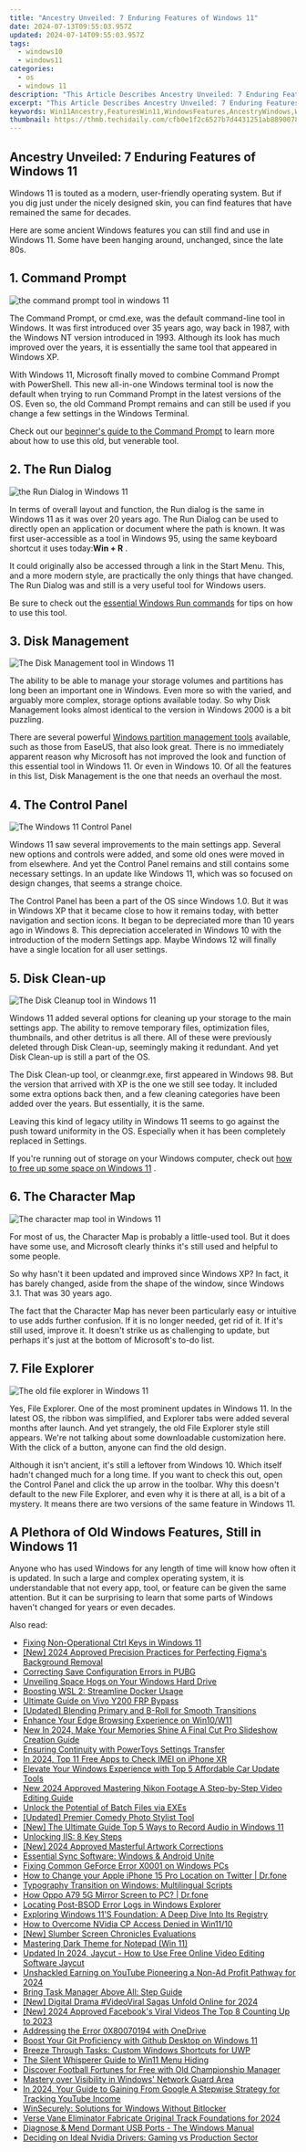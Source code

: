 ```yaml
---
title: "Ancestry Unveiled: 7 Enduring Features of Windows 11"
date: 2024-07-13T09:55:03.957Z
updated: 2024-07-14T09:55:03.957Z
tags:
  - windows10
  - windows11
categories:
  - os
  - windows 11
description: "This Article Describes Ancestry Unveiled: 7 Enduring Features of Windows 11"
excerpt: "This Article Describes Ancestry Unveiled: 7 Enduring Features of Windows 11"
keywords: Win11Ancestry,FeaturesWin11,WindowsFeatures,AncestryWindows,Win11Enduring,NewWinFeatures,EnduringWinUpdates
thumbnail: https://thmb.techidaily.com/cfb0e1f2c6527b7d4431251ab8890078af21f0bc88406680edc99866453f0d22.jpg
---
```


## Ancestry Unveiled: 7 Enduring Features of Windows 11

 Windows 11 is touted as a modern, user-friendly operating system. But if you dig just under the nicely designed skin, you can find features that have remained the same for decades.

 Here are some ancient Windows features you can still find and use in Windows 11\. Some have been hanging around, unchanged, since the late 80s.

## 1\. Command Prompt

![the command prompt tool in windows 11](https://static1.makeuseofimages.com/wordpress/wp-content/uploads/2023/01/command-prompt.jpg)

 The Command Prompt, or cmd.exe, was the default command-line tool in Windows. It was first introduced over 35 years ago, way back in 1987, with the Windows NT version introduced in 1993\. Although its look has much improved over the years, it is essentially the same tool that appeared in Windows XP.

 With Windows 11, Microsoft finally moved to combine Command Prompt with PowerShell. This new all-in-one Windows terminal tool is now the default when trying to run Command Prompt in the latest versions of the OS. Even so, the old Command Prompt remains and can still be used if you change a few settings in the Windows Terminal.

 Check out our [beginner's guide to the Command Prompt](https://www.makeuseof.com/tag/a-beginners-guide-to-the-windows-command-line/) to learn more about how to use this old, but venerable tool.

## 2\. The Run Dialog

![the Run Dialog in Windows 11](https://static1.makeuseofimages.com/wordpress/wp-content/uploads/2023/01/run-dialog.jpg)

 In terms of overall layout and function, the Run dialog is the same in Windows 11 as it was over 20 years ago. The Run Dialog can be used to directly open an application or document where the path is known. It was first user-accessible as a tool in Windows 95, using the same keyboard shortcut it uses today:**Win + R** .

 It could originally also be accessed through a link in the Start Menu. This, and a more modern style, are practically the only things that have changed. The Run Dialog was and still is a very useful tool for Windows users.

 Be sure to check out the [essential Windows Run commands](https://www.makeuseof.com/tag/windows-run-commands-cheat-sheet/) for tips on how to use this tool.

## 3\. Disk Management

![The Disk Management tool in Windows 11](https://static1.makeuseofimages.com/wordpress/wp-content/uploads/2023/01/disk-management.jpg)

 The ability to be able to manage your storage volumes and partitions has long been an important one in Windows. Even more so with the varied, and arguably more complex, storage options available today. So why Disk Management looks almost identical to the version in Windows 2000 is a bit puzzling.

 There are several powerful [Windows partition management tools](https://www.makeuseof.com/windows-disk-management-tools-changer-hdd/) available, such as those from EaseUS, that also look great. There is no immediately apparent reason why Microsoft has not improved the look and function of this essential tool in Windows 11\. Or even in Windows 10\. Of all the features in this list, Disk Management is the one that needs an overhaul the most.

## 4\. The Control Panel

![The Windows 11 Control Panel](https://static1.makeuseofimages.com/wordpress/wp-content/uploads/2023/01/control-panel.jpg)

 Windows 11 saw several improvements to the main settings app. Several new options and controls were added, and some old ones were moved in from elsewhere. And yet the Control Panel remains and still contains some necessary settings. In an update like Windows 11, which was so focused on design changes, that seems a strange choice.

 The Control Panel has been a part of the OS since Windows 1.0\. But it was in Windows XP that it became close to how it remains today, with better navigation and section icons. It began to be depreciated more than 10 years ago in Windows 8\. This depreciation accelerated in Windows 10 with the introduction of the modern Settings app. Maybe Windows 12 will finally have a single location for all user settings.

## 5\. Disk Clean-up

![The Disk Cleanup tool in Windows 11](https://static1.makeuseofimages.com/wordpress/wp-content/uploads/2023/01/disk-cleanup.jpg)

 Windows 11 added several options for cleaning up your storage to the main settings app. The ability to remove temporary files, optimization files, thumbnails, and other detritus is all there. All of these were previously deleted through Disk Clean-up, seemingly making it redundant. And yet Disk Clean-up is still a part of the OS.

 The Disk Clean-up tool, or cleanmgr.exe, first appeared in Windows 98\. But the version that arrived with XP is the one we still see today. It included some extra options back then, and a few cleaning categories have been added over the years. But essentially, it is the same.

 Leaving this kind of legacy utility in Windows 11 seems to go against the push toward uniformity in the OS. Especially when it has been completely replaced in Settings.

 If you're running out of storage on your Windows computer, check out [how to free up some space on Windows 11](https://www.makeuseof.com/windows-11-free-up-storage-space/) .

## 6\. The Character Map

![The character map tool in Windows 11](https://static1.makeuseofimages.com/wordpress/wp-content/uploads/2023/01/character-map.jpg)

 For most of us, the Character Map is probably a little-used tool. But it does have some use, and Microsoft clearly thinks it's still used and helpful to some people.

 So why hasn't it been updated and improved since Windows XP? In fact, it has barely changed, aside from the shape of the window, since Windows 3.1\. That was 30 years ago.

 The fact that the Character Map has never been particularly easy or intuitive to use adds further confusion. If it is no longer needed, get rid of it. If it's still used, improve it. It doesn't strike us as challenging to update, but perhaps it's just at the bottom of Microsoft's to-do list.

## 7\. File Explorer

![The old file explorer in Windows 11](https://static1.makeuseofimages.com/wordpress/wp-content/uploads/2023/01/explorer.jpg)

 Yes, File Explorer. One of the most prominent updates in Windows 11\. In the latest OS, the ribbon was simplified, and Explorer tabs were added several months after launch. And yet strangely, the old File Explorer style still appears. We're not talking about some downloadable customization here. With the click of a button, anyone can find the old design.

 Although it isn't ancient, it's still a leftover from Windows 10\. Which itself hadn't changed much for a long time. If you want to check this out, open the Control Panel and click the up arrow in the toolbar. Why this doesn't default to the new File Explorer, and even why it is there at all, is a bit of a mystery. It means there are two versions of the same feature in Windows 11.

## A Plethora of Old Windows Features, Still in Windows 11

 Anyone who has used Windows for any length of time will know how often it is updated. In such a large and complex operating system, it is understandable that not every app, tool, or feature can be given the same attention. But it can be surprising to learn that some parts of Windows haven't changed for years or even decades.


<ins class="adsbygoogle"
     style="display:block"
     data-ad-format="autorelaxed"
     data-ad-client="ca-pub-7571918770474297"
     data-ad-slot="1223367746"></ins>



<ins class="adsbygoogle"
     style="display:block"
     data-ad-client="ca-pub-7571918770474297"
     data-ad-slot="8358498916"
     data-ad-format="auto"
     data-full-width-responsive="true"></ins>



<span class="atpl-alsoreadstyle">Also read:</span>
<div><ul>
<li><a href="https://win11.techidaily.com/fixing-non-operational-ctrl-keys-in-windows-11/"><u>Fixing Non-Operational Ctrl Keys in Windows 11</u></a></li>
<li><a href="https://fox-cloud.techidaily.com/new-2024-approved-precision-practices-for-perfecting-figmas-background-removal/"><u>[New] 2024 Approved  Precision Practices for Perfecting Figma's Background Removal</u></a></li>
<li><a href="https://win11.techidaily.com/correcting-save-configuration-errors-in-pubg/"><u>Correcting Save Configuration Errors in PUBG</u></a></li>
<li><a href="https://win11.techidaily.com/unveiling-space-hogs-on-your-windows-hard-drive/"><u>Unveiling Space Hogs on Your Windows Hard Drive</u></a></li>
<li><a href="https://win11.techidaily.com/boosting-wsl-2-streamline-docker-usage/"><u>Boosting WSL 2: Streamline Docker Usage</u></a></li>
<li><a href="https://bypass-frp.techidaily.com/ultimate-guide-on-vivo-y200-frp-bypass-by-drfone-android/"><u>Ultimate Guide on Vivo Y200 FRP Bypass</u></a></li>
<li><a href="https://extra-tips.techidaily.com/updated-blending-primary-and-b-roll-for-smooth-transitions/"><u>[Updated] Blending Primary and B-Roll for Smooth Transitions</u></a></li>
<li><a href="https://win11.techidaily.com/enhance-your-edge-browsing-experience-on-win10w11/"><u>Enhance Your Edge Browsing Experience on Win10/W11</u></a></li>
<li><a href="https://ai-video-apps.techidaily.com/new-in-2024-make-your-memories-shine-a-final-cut-pro-slideshow-creation-guide/"><u>New In 2024, Make Your Memories Shine A Final Cut Pro Slideshow Creation Guide</u></a></li>
<li><a href="https://win11.techidaily.com/ensuring-continuity-with-powertoys-settings-transfer/"><u>Ensuring Continuity with PowerToys Settings Transfer</u></a></li>
<li><a href="https://sim-unlock.techidaily.com/in-2024-top-11-free-apps-to-check-imei-on-iphone-xr-by-drfone-ios/"><u>In 2024, Top 11 Free Apps to Check IMEI on iPhone XR</u></a></li>
<li><a href="https://win11.techidaily.com/elevate-your-windows-experience-with-top-5-affordable-car-update-tools/"><u>Elevate Your Windows Experience with Top 5 Affordable Car Update Tools</u></a></li>
<li><a href="https://video-ai-editor.techidaily.com/new-2024-approved-mastering-nikon-footage-a-step-by-step-video-editing-guide/"><u>New 2024 Approved Mastering Nikon Footage A Step-by-Step Video Editing Guide</u></a></li>
<li><a href="https://win11.techidaily.com/unlock-the-potential-of-batch-files-via-exes/"><u>Unlock the Potential of Batch Files via EXEs</u></a></li>
<li><a href="https://extra-skills.techidaily.com/updated-premier-comedy-photo-stylist-tool/"><u>[Updated] Premier Comedy Photo Stylist Tool</u></a></li>
<li><a href="https://some-approaches.techidaily.com/new-the-ultimate-guide-top-5-ways-to-record-audio-in-windows-11/"><u>[New] The Ultimate Guide  Top 5 Ways to Record Audio in Windows 11</u></a></li>
<li><a href="https://win11.techidaily.com/unlocking-iis-8-key-steps/"><u>Unlocking IIS: 8 Key Steps</u></a></li>
<li><a href="https://fox-direct.techidaily.com/new-2024-approved-masterful-artwork-corrections/"><u>[New] 2024 Approved  Masterful Artwork Corrections</u></a></li>
<li><a href="https://win11.techidaily.com/essential-sync-software-windows-and-android-unite/"><u>Essential Sync Software: Windows & Android Unite</u></a></li>
<li><a href="https://win11.techidaily.com/fixing-common-geforce-error-x0001-on-windows-pcs/"><u>Fixing Common GeForce Error X0001 on Windows PCs</u></a></li>
<li><a href="https://location-social.techidaily.com/how-to-change-your-apple-iphone-15-pro-location-on-twitter-drfone-by-drfone-virtual-ios/"><u>How to Change your Apple iPhone 15 Pro Location on Twitter | Dr.fone</u></a></li>
<li><a href="https://win11.techidaily.com/typography-transition-on-windows-multilingual-scripts/"><u>Typography Transition on Windows: Multilingual Scripts</u></a></li>
<li><a href="https://screen-mirror.techidaily.com/how-oppo-a79-5g-mirror-screen-to-pc-drfone-by-drfone-android/"><u>How Oppo A79 5G Mirror Screen to PC? | Dr.fone</u></a></li>
<li><a href="https://win11.techidaily.com/locating-post-bsod-error-logs-in-windows-explorer/"><u>Locating Post-BSOD Error Logs in Windows Explorer</u></a></li>
<li><a href="https://win11.techidaily.com/exploring-windows-11s-foundation-a-deep-dive-into-its-registry/"><u>Exploring Windows 11'S Foundation: A Deep Dive Into Its Registry</u></a></li>
<li><a href="https://win11.techidaily.com/how-to-overcome-nvidia-cp-access-denied-in-win1110/"><u>How to Overcome NVidia CP Access Denied in Win11/10</u></a></li>
<li><a href="https://extra-guidance.techidaily.com/new-slumber-screen-chronicles-evaluations/"><u>[New] Slumber Screen Chronicles  Evaluations</u></a></li>
<li><a href="https://win11.techidaily.com/mastering-dark-theme-for-notepad-win-11/"><u>Mastering Dark Theme for Notepad (Win 11)</u></a></li>
<li><a href="https://video-content-creator.techidaily.com/updated-in-2024-jaycut-how-to-use-free-online-video-editing-software-jaycut/"><u>Updated In 2024, Jaycut - How to Use Free Online Video Editing Software Jaycut</u></a></li>
<li><a href="https://facebook-record-videos.techidaily.com/unshackled-earning-on-youtube-pioneering-a-non-ad-profit-pathway-for-2024/"><u>Unshackled Earning on YouTube  Pioneering a Non-Ad Profit Pathway for 2024</u></a></li>
<li><a href="https://win11.techidaily.com/bring-task-manager-above-all-step-guide/"><u>Bring Task Manager Above All: Step Guide</u></a></li>
<li><a href="https://twitter-videos.techidaily.com/new-digital-drama-videoviral-sagas-unfold-online-for-2024/"><u>[New] Digital Drama  #VideoViral Sagas Unfold Online for 2024</u></a></li>
<li><a href="https://facebook-clips.techidaily.com/new-2024-approved-facebooks-viral-videos-the-top-8-counting-up-to-2023/"><u>[New] 2024 Approved  Facebook's Viral Videos  The Top 8 Counting Up to 2023</u></a></li>
<li><a href="https://win11.techidaily.com/addressing-the-error-0x80070194-with-onedrive/"><u>Addressing the Error 0X80070194 with OneDrive</u></a></li>
<li><a href="https://win11.techidaily.com/boost-your-git-proficiency-with-github-desktop-on-windows-11/"><u>Boost Your Git Proficiency with Github Desktop on Windows 11</u></a></li>
<li><a href="https://win11.techidaily.com/breeze-through-tasks-custom-windows-shortcuts-for-uwp/"><u>Breeze Through Tasks: Custom Windows Shortcuts for UWP</u></a></li>
<li><a href="https://win11.techidaily.com/the-silent-whisperer-guide-to-win11-menu-hiding/"><u>The Silent Whisperer Guide to Win11 Menu Hiding</u></a></li>
<li><a href="https://win11.techidaily.com/discover-football-fortunes-for-free-with-old-championship-manager/"><u>Discover Football Fortunes for Free with Old Championship Manager</u></a></li>
<li><a href="https://win11.techidaily.com/mastery-over-visibility-in-windows-network-guard-area/"><u>Mastery over Visibility in Windows' Network Guard Area</u></a></li>
<li><a href="https://facebook-record-videos.techidaily.com/in-2024-your-guide-to-gaining-from-google-a-stepwise-strategy-for-tracking-youtube-income/"><u>In 2024, Your Guide to Gaining From Google  A Stepwise Strategy for Tracking YouTube Income</u></a></li>
<li><a href="https://win11.techidaily.com/winsecurely-solutions-for-windows-without-bitlocker/"><u>WinSecurely: Solutions for Windows Without Bitlocker</u></a></li>
<li><a href="https://voice-adjusting.techidaily.com/verse-vane-eliminator-fabricate-original-track-foundations-for-2024/"><u>Verse Vane Eliminator Fabricate Original Track Foundations for 2024</u></a></li>
<li><a href="https://win11.techidaily.com/diagnose-and-mend-dormant-usb-ports-the-windows-manual/"><u>Diagnose & Mend Dormant USB Ports - The Windows Manual</u></a></li>
<li><a href="https://win11.techidaily.com/deciding-on-ideal-nvidia-drivers-gaming-vs-production-sector/"><u>Deciding on Ideal Nvidia Drivers: Gaming vs Production Sector</u></a></li>
</ul></div>
